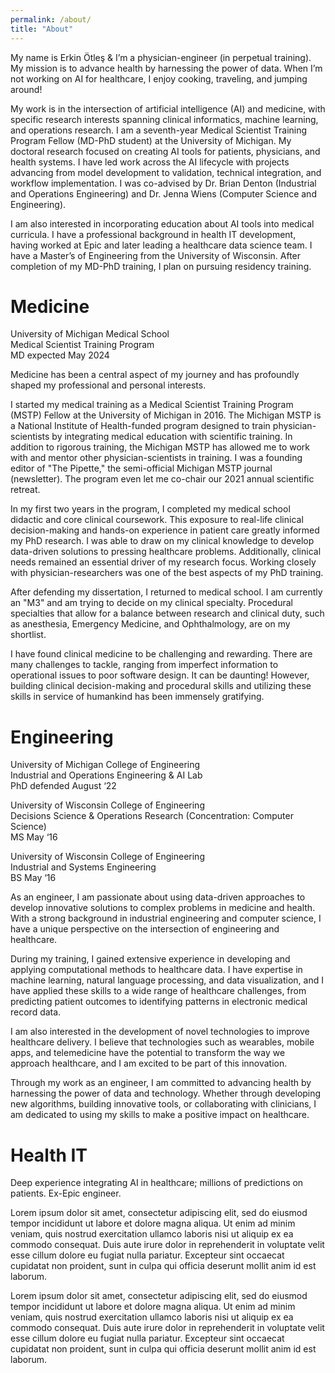 ```yaml
---
permalink: /about/
title: "About"
---
```


My name is Erkin Ötleş & I’m a physician-engineer (in perpetual training). My mission is to advance health by harnessing the power of data. When I’m not working on AI for healthcare, I enjoy cooking, traveling, and jumping around!

My work is in the intersection of artificial intelligence (AI) and medicine, with specific research interests spanning clinical informatics, machine learning, and operations research. I am a seventh-year Medical Scientist Training Program Fellow (MD-PhD student) at the University of Michigan. My doctoral research focused on creating AI tools for patients, physicians, and health systems. I have led work across the AI lifecycle with projects advancing from model development to validation, technical integration, and workflow implementation. I was co-advised by Dr. Brian Denton (Industrial and Operations Engineering) and Dr. Jenna Wiens (Computer Science and Engineering).

I am also interested in incorporating education about AI tools into medical curricula. I have a professional background in health IT development, having worked at Epic and later leading a healthcare data science team. I have a Master’s of Engineering from the University of Wisconsin. After completion of my MD-PhD training, I plan on pursuing residency training.


# Medicine
University of Michigan Medical School<br>
Medical Scientist Training Program<br>
MD expected May 2024

Medicine has been a central aspect of my journey and has profoundly shaped my professional and personal interests. 

I started my medical training as a Medical Scientist Training Program (MSTP) Fellow at the University of Michigan in 2016. The Michigan MSTP is a National Institute of Health-funded program designed to train physician-scientists by integrating medical education with scientific training. In addition to rigorous training, the Michigan MSTP has allowed me to work with and mentor other physician-scientists in training. I was a founding editor of "The Pipette," the semi-official Michigan MSTP journal (newsletter). The program even let me co-chair our 2021 annual scientific retreat.

In my first two years in the program, I completed my medical school didactic and core clinical coursework. This exposure to real-life clinical decision-making and hands-on experience in patient care greatly informed my PhD research. I was able to draw on my clinical knowledge to develop data-driven solutions to pressing healthcare problems. Additionally,  clinical needs remained an essential driver of my research focus. Working closely with physician-researchers was one of the best aspects of my PhD training.

After defending my dissertation, I returned to medical school. I am currently an "M3" and am trying to decide on my clinical specialty. Procedural specialties that allow for a balance between research and clinical duty, such as anesthesia, Emergency Medicine, and Ophthalmology, are on my shortlist.


I have found clinical medicine to be challenging and rewarding. There are many challenges to tackle, ranging from imperfect information to operational issues to poor software design. It can be daunting! However, building clinical decision-making and procedural skills and utilizing these skills in service of humankind has been immensely gratifying.



# Engineering
University of Michigan College of Engineering<br>
Industrial and Operations Engineering & AI Lab<br>
PhD defended August ‘22

University of Wisconsin College of Engineering<br>
Decisions Science & Operations Research (Concentration: Computer Science)<br>
MS May ‘16

University of Wisconsin College of Engineering<br>
Industrial and Systems Engineering<br>
BS May ‘16

As an engineer, I am passionate about using data-driven approaches to develop innovative solutions to complex problems in medicine and health. With a strong background in industrial engineering and computer science, I have a unique perspective on the intersection of engineering and healthcare.

During my training, I gained extensive experience in developing and applying computational methods to healthcare data. I have expertise in machine learning, natural language processing, and data visualization, and I have applied these skills to a wide range of healthcare challenges, from predicting patient outcomes to identifying patterns in electronic medical record data.

I am also interested in the development of novel technologies to improve healthcare delivery. I believe that technologies such as wearables, mobile apps, and telemedicine have the potential to transform the way we approach healthcare, and I am excited to be part of this innovation.

Through my work as an engineer, I am committed to advancing health by harnessing the power of data and technology. Whether through developing new algorithms, building innovative tools, or collaborating with clinicians, I am dedicated to using my skills to make a positive impact on healthcare.

# Health IT
Deep experience integrating AI in healthcare; millions of predictions on patients. Ex-Epic engineer.

Lorem ipsum dolor sit amet, consectetur adipiscing elit, sed do eiusmod tempor incididunt ut labore et dolore magna aliqua. Ut enim ad minim veniam, quis nostrud exercitation ullamco laboris nisi ut aliquip ex ea commodo consequat. Duis aute irure dolor in reprehenderit in voluptate velit esse cillum dolore eu fugiat nulla pariatur. Excepteur sint occaecat cupidatat non proident, sunt in culpa qui officia deserunt mollit anim id est laborum.

Lorem ipsum dolor sit amet, consectetur adipiscing elit, sed do eiusmod tempor incididunt ut labore et dolore magna aliqua. Ut enim ad minim veniam, quis nostrud exercitation ullamco laboris nisi ut aliquip ex ea commodo consequat. Duis aute irure dolor in reprehenderit in voluptate velit esse cillum dolore eu fugiat nulla pariatur. Excepteur sint occaecat cupidatat non proident, sunt in culpa qui officia deserunt mollit anim id est laborum.
